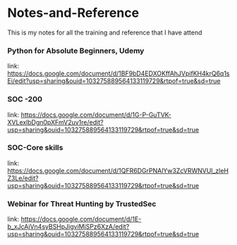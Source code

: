 # Notes-and-Reference

This is my notes for all the training and reference that I have attend

### Python for Absolute Beginners, Udemy
link: https://docs.google.com/document/d/1BF9bD4EDXOKffAhJVpifKH4krQ6q1sEi/edit?usp=sharing&ouid=103275889564133119729&rtpof=true&sd=true


### SOC -200
link: https://docs.google.com/document/d/1G-P-GuTVK-XVLexlbDgn0pXFmV2uv1re/edit?usp=sharing&ouid=103275889564133119729&rtpof=true&sd=true

### SOC-Core skills
link: https://docs.google.com/document/d/1QFR6DGrPNAlYw3ZcVRWNVUl_zleHZ3Le/edit?usp=sharing&ouid=103275889564133119729&rtpof=true&sd=true

### Webinar for Threat Hunting by TrustedSec
link: https://docs.google.com/document/d/1E-b_xJcAjVn4syBSHpJigviMjSPz6XzA/edit?usp=sharing&ouid=103275889564133119729&rtpof=true&sd=true




